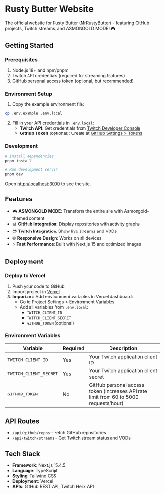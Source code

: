 # Rusty Butter Website

The official website for Rusty Butter (MrRustyButter) - featuring GitHub projects, Twitch streams, and ASMONGOLD MODE! 🎮

## Getting Started

### Prerequisites

1. Node.js 18+ and npm/pnpm
2. Twitch API credentials (required for streaming features)
3. GitHub personal access token (optional, but recommended)

### Environment Setup

1. Copy the example environment file:
```bash
cp .env.example .env.local
```

2. Fill in your API credentials in `.env.local`:
   - **Twitch API**: Get credentials from [Twitch Developer Console](https://dev.twitch.tv/console/apps)
   - **GitHub Token** (optional): Create at [GitHub Settings > Tokens](https://github.com/settings/tokens)

### Development

```bash
# Install dependencies
pnpm install

# Run development server
pnpm dev
```

Open [http://localhost:3000](http://localhost:3000) to see the site.

## Features

- 🎮 **ASMONGOLD MODE**: Transform the entire site with Asmongold-themed content
- 📊 **GitHub Integration**: Display repositories with activity graphs
- 📺 **Twitch Integration**: Show live streams and VODs
- 🌐 **Responsive Design**: Works on all devices
- ⚡ **Fast Performance**: Built with Next.js 15 and optimized images

## Deployment

### Deploy to Vercel

1. Push your code to GitHub
2. Import project in [Vercel](https://vercel.com/new)
3. **Important**: Add environment variables in Vercel dashboard:
   - Go to Project Settings > Environment Variables
   - Add all variables from `.env.local`:
     - `TWITCH_CLIENT_ID`
     - `TWITCH_CLIENT_SECRET`
     - `GITHUB_TOKEN` (optional)

### Environment Variables

| Variable | Required | Description |
|----------|----------|-------------|
| `TWITCH_CLIENT_ID` | Yes | Your Twitch application client ID |
| `TWITCH_CLIENT_SECRET` | Yes | Your Twitch application client secret |
| `GITHUB_TOKEN` | No | GitHub personal access token (increases API rate limit from 60 to 5000 requests/hour) |

## API Routes

- `/api/github/repos` - Fetch GitHub repositories
- `/api/twitch/streams` - Get Twitch stream status and VODs

## Tech Stack

- **Framework**: Next.js 15.4.5
- **Language**: TypeScript
- **Styling**: Tailwind CSS
- **Deployment**: Vercel
- **APIs**: GitHub REST API, Twitch Helix API
